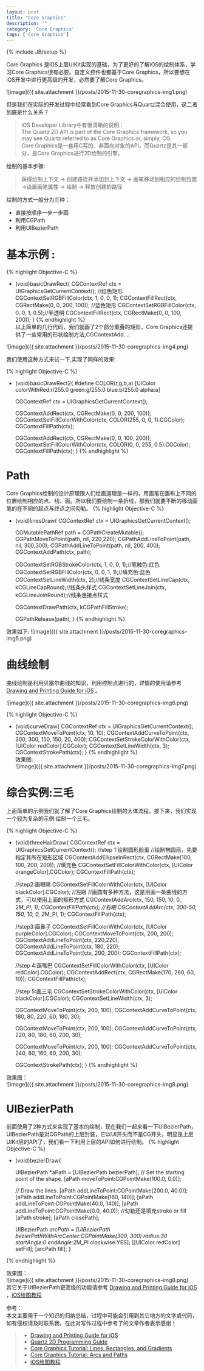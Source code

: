 ```yaml
---
layout: post
title: "Core Graphics"
description: ""
category: 'Core Graphics'
tags: ['Core Graphics']
---
```

{% include JB/setup %}

Core Graphics 是iOS上层UIKit实现的基础，为了更好的了解iOS的绘制体系，学习Core Graphics很有必要。自定义控件也都基于Core Graphics，所以要想在iOS开发中进行更高级的开发，必然要了解Core Graphics。

<!--more-->

![image]({{ site.attachment }}/posts/2015-11-30-coregraphics-img1.png)   

但是我们在实际的开发过程中经常看到Core Graphics与Quartz混合使用，这二者到底是什么关系？

> iOS Developer Library中有很清晰的说明：     
> The Quartz 2D API is part of the Core Graphics framework, so you may see Quartz referred to as Core Graphics or, simply, CG.    
> Core Graphics是一套用C写的、非面向对象的API，而Quzrtz是其一部分，是Core Graphics进行2D绘制的引擎。  

绘制的基本步骤:   

> 获得绘制上下文 -> 创建路径并添加到上下文 -> 画笔移动到相应的绘制位置 ->设置画笔属性  -> 绘制 -> 释放创建的路径

绘制的方式一般分为三种：

* 直接按顺序一步一步画
* 利用CGPath
* 利用UIBezierPath


# 基本示例 :
{% highlight Objective-C %}
- (void)basicDrawRect{
    CGContextRef ctx = UIGraphicsGetCurrentContext();
    //红色矩形
    CGContextSetRGBFillColor(ctx, 1, 0, 0, 1);
    CGContextFillRect(ctx, CGRectMake(0, 0, 200, 100));
    //蓝色矩形
    CGContextSetRGBFillColor(ctx, 0, 0, 1, 0.5);//半透明
    CGContextFillRect(ctx, CGRectMake(0, 0, 100, 200));
}
{% endhighlight %}  
以上简单的几行代码，我们就画了2个部分重叠的矩形，Core Graphics还提供了一些常用的形状绘制方法,CGContextAdd...:

![image]({{ site.attachment }}/posts/2015-11-30-coregraphics-img4.png)   

我们使用这种方式来试一下,实现了同样的效果:  

{% highlight Objective-C %}
- (void)basicDrawRect2{
#define COLOR(r,g,b,a) [UIColor colorWithRed:r/255.0 green:g/255.0 blue:b/255.0 alpha:a]
    
    CGContextRef ctx = UIGraphicsGetCurrentContext();
    
    CGContextAddRect(ctx, CGRectMake(0, 0, 200, 100));
    CGContextSetFillColorWithColor(ctx, COLOR(255, 0, 0, 1).CGColor);
    CGContextFillPath(ctx);

    CGContextAddRect(ctx, CGRectMake(0, 0, 100, 200));
    CGContextSetFillColorWithColor(ctx, COLOR(0, 0, 255, 0.5).CGColor);
    CGContextFillPath(ctx);
}
{% endhighlight %}  

# Path 
Core Graphics绘制的设计原理跟人们绘画道理是一样的，用画笔在画布上不同的位置绘制相应的点、线、面。所以我们要绘制一条折线，那我们就要不断的移动画笔的在不同的起点与终点之间勾勒。
{% highlight Objective-C %}
- (void)linesDraw{
    CGContextRef ctx = UIGraphicsGetCurrentContext();

    CGMutablePathRef path = CGPathCreateMutable();
    CGPathMoveToPoint(path, nil, 220,220);
    CGPathAddLineToPoint(path, nil, 300,300);
    CGPathAddLineToPoint(path, nil, 200, 400);
    CGContextAddPath(ctx, path);
    
    CGContextSetRGBStrokeColor(ctx, 1, 0, 0, 1);//笔触色:红色
    CGContextSetRGBFillColor(ctx, 0, 0, 1, 1);//填充色:蓝色
    CGContextSetLineWidth(ctx, 2);//线条宽度
    CGContextSetLineCap(ctx, kCGLineCapRound);//线条头样式
    CGContextSetLineJoin(ctx, kCGLineJoinRound);//线条连接点样式
    
    CGContextDrawPath(ctx, kCGPathFillStroke);

    CGPathRelease(path);
}
{% endhighlight %}  

效果如下:
![image]({{ site.attachment }}/posts/2015-11-30-coregraphics-img5.png)   

# 曲线绘制  
曲线绘制是利用贝塞尔曲线的知识，利用控制点进行的，详情的使用请参考[Drawing and Printing Guide for iOS](https://developer.apple.com/library/ios/documentation/2DDrawing/Conceptual/DrawingPrintingiOS/Introduction/Introduction.html#//apple_ref/doc/uid/TP40010156)  。

![image]({{ site.attachment }}/posts/2015-11-30-coregraphics-img6.png)   

{% highlight Objective-C %}
- (void)curveDraw{
    CGContextRef ctx = UIGraphicsGetCurrentContext();
    CGContextMoveToPoint(ctx, 10, 10);
    CGContextAddCurveToPoint(ctx, 300, 300, 150, 150, 20, 400);
    CGContextSetStrokeColorWithColor(ctx, [UIColor redColor].CGColor);
    CGContextSetLineWidth(ctx, 3);
    CGContextStrokePath(ctx);
}
{% endhighlight %}  
效果图:  
![image]({{ site.attachment }}/posts/2015-11-30-coregraphics-img7.png)   


# 综合实例:三毛
上面简单的示例我们就了解了Core Graphics绘制的大体流程，接下来，我们实现一个较为复杂的示例:绘制一个三毛。

{% highlight Objective-C %}
- (void)threeHairDraw{
    CGContextRef ctx = UIGraphicsGetCurrentContext();
    //step 1:绘制圆形脸蛋
    //绘制椭圆前，先要指定其所在矩形区域
    CGContextAddEllipseInRect(ctx, CGRectMake(100, 100, 200, 200));
    //填充色
    CGContextSetFillColorWithColor(ctx, [UIColor orangeColor].CGColor);
    CGContextFillPath(ctx);
    
    
    //step2:画眼睛
    CGContextSetFillColorWithColor(ctx, [UIColor blackColor].CGColor);
    //左眼
    //画圆有多种方法，这是用画一条曲线的方式，可以使用上面的矩形方式
    CGContextAddArc(ctx, 150, 150, 10, 0, 2*M_PI, 1);
    CGContextFillPath(ctx);
    //右眼
    CGContextAddArc(ctx, 300-50, 150, 10, 0, 2*M_PI, 1);
    CGContextFillPath(ctx);
    
    //step3:画鼻子
    CGContextSetFillColorWithColor(ctx, [UIColor purpleColor].CGColor);
    CGContextMoveToPoint(ctx, 200, 200);
    CGContextAddLineToPoint(ctx, 220,220);
    CGContextAddLineToPoint(ctx, 180, 220);
    CGContextAddLineToPoint(ctx, 200, 200);
    CGContextFillPath(ctx);
    
     //step 4:画嘴巴
    CGContextSetFillColorWithColor(ctx, [UIColor redColor].CGColor);
    CGContextAddRect(ctx, CGRectMake(170, 260, 60, 10));
    CGContextFillPath(ctx);
 
    //step 5:画三毛
    CGContextSetStrokeColorWithColor(ctx, [UIColor blackColor].CGColor);
    CGContextSetLineWidth(ctx, 3);
    
    CGContextMoveToPoint(ctx, 200, 100);
    CGContextAddCurveToPoint(ctx, 180, 80, 220, 60, 180, 30);

    CGContextMoveToPoint(ctx, 200, 100);
    CGContextAddCurveToPoint(ctx, 220, 80, 180, 60, 200, 30);

    CGContextMoveToPoint(ctx, 200, 100);
    CGContextAddCurveToPoint(ctx, 240, 80, 160, 60, 200, 30);

    CGContextStrokePath(ctx);
}
{% endhighlight %}  

效果图：   
![image]({{ site.attachment }}/posts/2015-11-30-coregraphics-img8.png)   

# UIBezierPath
前面使用了2种方式来实现了基本的绘制，现在我们一起来看一下UIBezierPath，UIBezierPath是对CGPath的上层封装，它以UI开头而不是CG开头，明显是上层UIKit层的API了，我们看一下利用上层的API如何进行绘制。
{% highlight Objective-C %}
- (void)bezierDraw{   
    
    UIBezierPath *aPath = [UIBezierPath bezierPath];
    // Set the starting point of the shape.
    [aPath moveToPoint:CGPointMake(100.0, 0.0)];
    
    // Draw the lines.
    [aPath addLineToPoint:CGPointMake(200.0, 40.0)];
    [aPath addLineToPoint:CGPointMake(160, 140)];
    [aPath addLineToPoint:CGPointMake(40.0, 140)];
    [aPath addLineToPoint:CGPointMake(0.0, 40.0)];
    //勾勒还是填充stroke or fill
    [aPath stroke];
    [aPath closePath];
    
    UIBezierPath *arcPath = [UIBezierPath bezierPathWithArcCenter:CGPointMake(300, 300) radius:30 startAngle:0 endAngle:2*M_PI clockwise:YES];
    [[UIColor redColor] setFill];
    [arcPath fill];
}

{% endhighlight %}  

效果图：   
![image]({{ site.attachment }}/posts/2015-11-30-coregraphics-img8.png)   
其它关于UIBezierPath更高级的功能请参考 [Drawing and Printing Guide for iOS](https://developer.apple.com/library/ios/documentation/2DDrawing/Conceptual/DrawingPrintingiOS/Introduction/Introduction.html#//apple_ref/doc/uid/TP40010156)  ，[iOS绘图教程](http://www.cnblogs.com/xdream86/archive/2012/12/12/2814552.html)


参考：  
本文主要用于一个知识的归纳总结，过程中可能会引用到其它地方的文字或代码，如有侵权请及时联系我，在此对写作过程中参考了的文章作者表示感谢！   

 > * [Drawing and Printing Guide for iOS](https://developer.apple.com/library/ios/documentation/2DDrawing/Conceptual/DrawingPrintingiOS/Introduction/Introduction.html#//apple_ref/doc/uid/TP40010156)  
 > * [Quartz 2D Programming Guide](https://developer.apple.com/library/prerelease/ios/documentation/GraphicsImaging/Conceptual/drawingwithquartz2d/Introduction/Introduction.html#//apple_ref/doc/uid/TP40007533-SW1)  
 > * [Core Graphics Tutorial: Lines, Rectangles, and Gradients](http://www.raywenderlich.com/32283/core-graphics-tutorial-lines-rectangles-and-gradients)  
 > * [Core Graphics Tutorial: Arcs and Paths](http://www.raywenderlich.com/33193/core-graphics-tutorial-arcs-and-paths)  
 > * [iOS绘图教程](http://www.cnblogs.com/xdream86/archive/2012/12/12/2814552.html)
